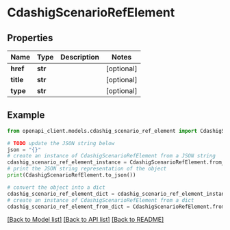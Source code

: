 # CdashigScenarioRefElement


## Properties

Name | Type | Description | Notes
------------ | ------------- | ------------- | -------------
**href** | **str** |  | [optional] 
**title** | **str** |  | [optional] 
**type** | **str** |  | [optional] 

## Example

```python
from openapi_client.models.cdashig_scenario_ref_element import CdashigScenarioRefElement

# TODO update the JSON string below
json = "{}"
# create an instance of CdashigScenarioRefElement from a JSON string
cdashig_scenario_ref_element_instance = CdashigScenarioRefElement.from_json(json)
# print the JSON string representation of the object
print(CdashigScenarioRefElement.to_json())

# convert the object into a dict
cdashig_scenario_ref_element_dict = cdashig_scenario_ref_element_instance.to_dict()
# create an instance of CdashigScenarioRefElement from a dict
cdashig_scenario_ref_element_from_dict = CdashigScenarioRefElement.from_dict(cdashig_scenario_ref_element_dict)
```
[[Back to Model list]](../README.md#documentation-for-models) [[Back to API list]](../README.md#documentation-for-api-endpoints) [[Back to README]](../README.md)


